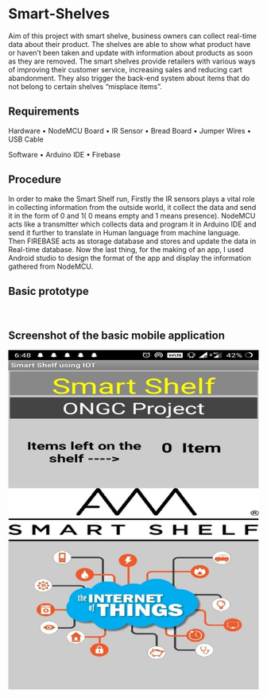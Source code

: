 # Smart-Shelves
Aim of this project with smart shelve, business owners can collect real-time data about their product. The shelves are able to show what product have or haven’t been taken and update with information about products as soon as they are removed. The smart shelves provide retailers with various ways of improving their customer service, increasing sales and reducing cart abandonment. They also trigger the back-end system about items that do not belong to certain shelves “misplace items”.

## Requirements
Hardware
•	NodeMCU Board
•	IR Sensor
•	Bread Board
•	Jumper Wires
•	USB Cable

Software
•	Arduino IDE
•	Firebase

## Procedure
In order to make the Smart Shelf run, Firstly the IR sensors plays a vital role in collecting information from the outside world, it collect the data and send it in the form of 0 and 1( 0 means empty and 1 means presence). NodeMCU acts like a transmitter which collects data and program it in Arduino IDE and send it further to translate in Human language from machine language. Then FIREBASE acts as storage database and stores and update the data in Real-time database. Now the last thing, for the making of an app, I used Android studio to design the format of the app and display the information gathered from NodeMCU.

## Basic prototype 

![]()

## Screenshot of the basic mobile application

![](https://github.com/rahilarora07/Smart-Shelves/blob/master/Application%20.jpg)
